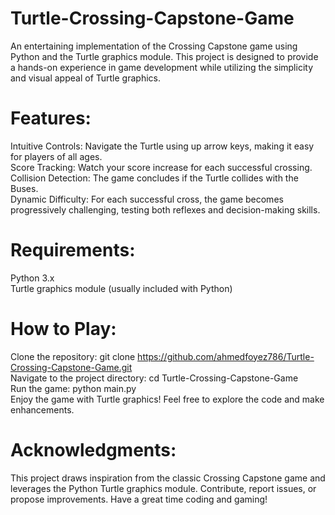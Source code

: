 # Turtle-Crossing-Capstone-Game
An entertaining implementation of the Crossing Capstone game using Python and the Turtle graphics module. 
This project is designed to provide a hands-on experience in game development while utilizing the simplicity and visual appeal of Turtle graphics.
# Features:
Intuitive Controls: Navigate the Turtle using up arrow keys, making it easy for players of all ages.<br>
Score Tracking: Watch your score increase for each successful crossing.<br>
Collision Detection: The game concludes if the Turtle collides with the Buses.<br>
Dynamic Difficulty: For each successful cross, the game becomes progressively challenging, testing both reflexes and decision-making skills.<br>
# Requirements:
Python 3.x<br>
Turtle graphics module (usually included with Python)<br>
# How to Play:
Clone the repository: git clone https://github.com/ahmedfoyez786/Turtle-Crossing-Capstone-Game.git<br>
Navigate to the project directory: cd Turtle-Crossing-Capstone-Game<br>
Run the game: python main.py<br>
Enjoy the game with Turtle graphics! Feel free to explore the code and make enhancements.<br>
# Acknowledgments:
This project draws inspiration from the classic Crossing Capstone game and leverages the Python Turtle graphics module.
Contribute, report issues, or propose improvements. Have a great time coding and gaming!